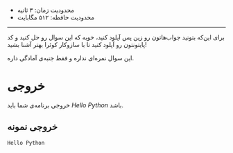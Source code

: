 + محدودیت زمان: ۳ ثانیه
+ محدودیت حافظه: ۵۱۲ مگابایت

----------
برای این‌که بتونید جواب‌هاتون رو زین پس آپلود کنید، خوبه که این سوال رو حل کنید و کد پایتونتون رو آپلود کنید تا با سازوکار کوئرا بهتر آشنا بشید!

این سوال نمره‌ای نداره و فقط جنبه‌ی آمادگی داره.

# خروجی
خروجی برنامه‌ی شما باید *Hello Python* باشد.

## خروجی نمونه 
```
Hello Python
```